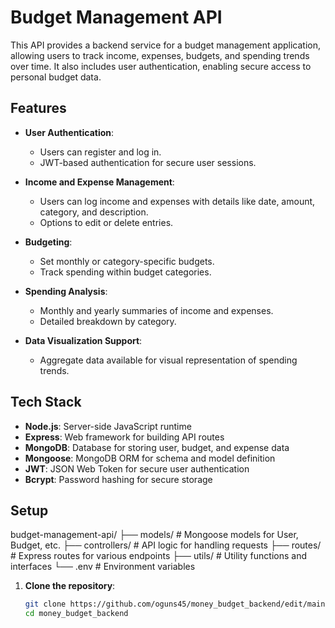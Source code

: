 # Budget Management API

This API provides a backend service for a budget management application, allowing users to track income, expenses, budgets, and spending trends over time. It also includes user authentication, enabling secure access to personal budget data.

## Features

- **User Authentication**: 
  - Users can register and log in.
  - JWT-based authentication for secure user sessions.

- **Income and Expense Management**:
  - Users can log income and expenses with details like date, amount, category, and description.
  - Options to edit or delete entries.

- **Budgeting**:
  - Set monthly or category-specific budgets.
  - Track spending within budget categories.

- **Spending Analysis**:
  - Monthly and yearly summaries of income and expenses.
  - Detailed breakdown by category.

- **Data Visualization Support**:
  - Aggregate data available for visual representation of spending trends.

## Tech Stack

- **Node.js**: Server-side JavaScript runtime
- **Express**: Web framework for building API routes
- **MongoDB**: Database for storing user, budget, and expense data
- **Mongoose**: MongoDB ORM for schema and model definition
- **JWT**: JSON Web Token for secure user authentication
- **Bcrypt**: Password hashing for secure storage

## Setup

budget-management-api/
├── models/                # Mongoose models for User, Budget, etc.
├── controllers/           # API logic for handling requests
├── routes/                # Express routes for various endpoints
├── utils/                 # Utility functions and interfaces
└── .env                   # Environment variables


1. **Clone the repository**:
   ```bash
   git clone https://github.com/oguns45/money_budget_backend/edit/main
   cd money_budget_backend
